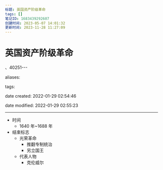 ```yaml
---
标题: 英国资产阶级革命
tags: []
笔记ID: 1683439292607
创建时间: 2023-05-07 14:01:32
更新时间: 2023-11-28 11:27:09
---
```


# 英国资产阶级革命

、40251---

aliases:

tags:

date created: 2022-01-29 02:54:46

date modified: 2022-01-29 02:55:23

---

- 时间
  - 1640 年~1688 年
- 结束标志
  - 光荣革命
    - 推翻专制统治
    - 另立国王
  - 代表人物
    - 克伦威尔

